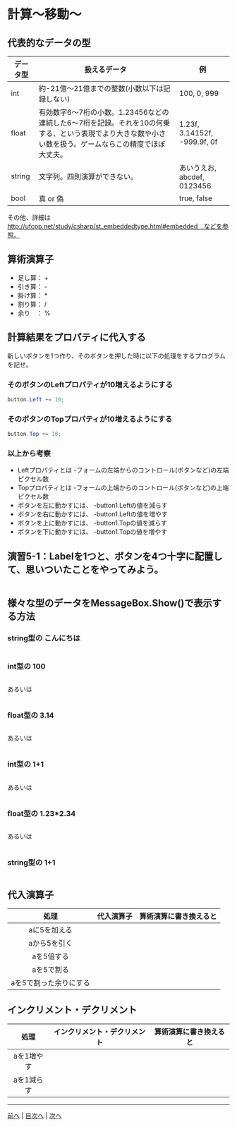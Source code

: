 # 計算～移動～

## 代表的なデータの型
|データ型|扱えるデータ|例|
|-------|------------------------------------------------------------------------------------|--|
|int    |      約-21億～21億までの整数(小数以下は記録しない)                               　　  | 100, 0, 999 |
|float  | 有効数字6～7桁の小数。1.23456などの連続した6～7桁を記録。それを10の何乗する、という表現でより大きな数や小さい数を扱う。ゲームならこの精度でほぼ大丈夫。 | 1.23f, 3.14152f, -999.9f, 0f |
|string | 文字列。四則演算ができない。                                                        　| あいうえお, abcdef,  0123456 |
|bool   | 真 or 偽                                                                          　| true, false |

その他、詳細は http://ufcpp.net/study/csharp/st_embeddedtype.html#embedded　などを参照。

## 算術演算子
- 足し算： +
- 引き算： -
- 掛け算： *
- 割り算： /
- 余り　： %

## 計算結果をプロパティに代入する
新しいボタンを1つ作り、そのボタンを押した時に以下の処理をするプログラムを記せ。

### そのボタンのLeftプロパティが10増えるようにする
```cs
button.Left += 10;
```

### そのボタンのTopプロパティが10増えるようにする
```cs
button.Top += 10;
```

### 以上から考察
- Leftプロパティとは
  -フォームの左端からのコントロール(ボタンなど)の左端ピクセル数
- Topプロパティとは
  -フォームの上端からのコントロール(ボタンなど)の上端ピクセル数
- ボタンを左に動かすには、
  -button1.Leftの値を減らす
- ボタンを右に動かすには、
  -button1.Leftの値を増やす
- ボタンを上に動かすには、
  -button1.Topの値を減らす
- ボタンを下に動かすには、
  -button1.Topの値を増やす

## 演習5-1：Labelを1つと、ボタンを4つ十字に配置して、思いついたことをやってみよう。

```cs

```

## 様々な型のデータをMessageBox.Show()で表示する方法
### string型の こんにちは
```cs

```

### int型の 100
```cs

```

あるいは

```cs
```

### float型の 3.14
```cs

```

あるいは

```cs

```

### int型の 1+1
```cs

```

あるいは

```cs

```

### float型の 1.23*2.34
```cs

```

あるいは

```cs

```

### string型の 1+1
```cs

```

## 代入演算子
|処理                   |代入演算子|算術演算に書き換えると|
|:---------------------:|---------|-------------------|
|aに5を加える            |         |                   |
|aから5を引く           |         |                   |
|aを5倍する             |         |                   |
|aを5で割る             |         |                   |
|aを5で割った余りにする   |         |                   |

## インクリメント・デクリメント
|処理      |インクリメント・デクリメント|算術演算に書き換えると|
|:-------:|--------------------------|----------------------|
|aを1増やす|                          |                   |		
|aを1減らす|	                      |                   |

---

[前へ](04.md) | [目次へ](README.md#%E7%9B%AE%E6%AC%A1) | [次へ](06.md)

